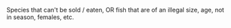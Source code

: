 Species that can't be sold / eaten, OR fish that are of an illegal size, age, not in season, females, etc.